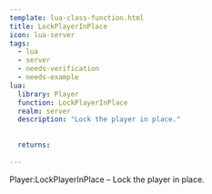 ```yaml
---
template: lua-class-function.html
title: LockPlayerInPlace
icon: lua-server
tags:
  - lua
  - server
  - needs-verification
  - needs-example
lua:
  library: Player
  function: LockPlayerInPlace
  realm: server
  description: "Lock the player in place."
  
  
  returns:
    
---
```


<div class="lua__search__keywords">
Player:LockPlayerInPlace &#x2013; Lock the player in place.
</div>
